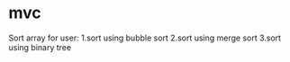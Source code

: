 # mvc
Sort array for user:
1.sort using bubble sort
2.sort using merge sort
3.sort using binary tree
